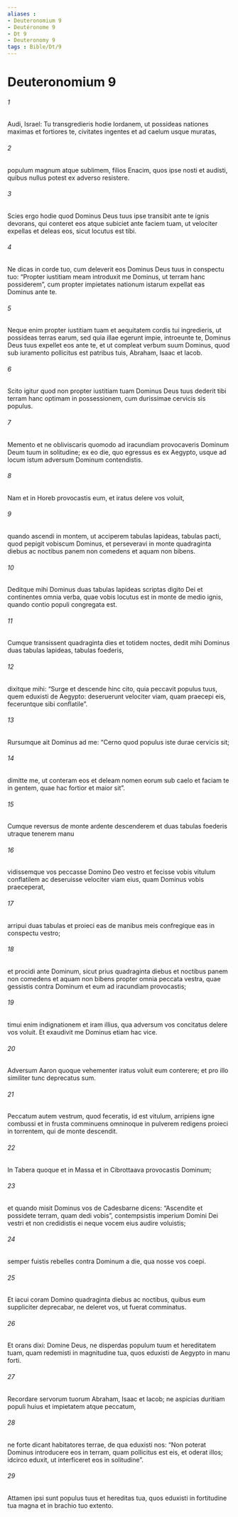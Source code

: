 ```yaml
---
aliases : 
- Deuteronomium 9
- Deutéronome 9
- Dt 9
- Deuteronomy 9
tags : Bible/Dt/9
---
```


# Deuteronomium 9

###### 1
Audi, Israel: Tu transgredieris hodie Iordanem, ut possideas nationes maximas et fortiores te, civitates ingentes et ad caelum usque muratas, 
###### 2
populum magnum atque sublimem, filios Enacim, quos ipse nosti et audisti, quibus nullus potest ex adverso resistere. 
###### 3
Scies ergo hodie quod Dominus Deus tuus ipse transibit ante te ignis devorans, qui conteret eos atque subiciet ante faciem tuam, ut velociter expellas et deleas eos, sicut locutus est tibi.
###### 4
Ne dicas in corde tuo, cum deleverit eos Dominus Deus tuus in conspectu tuo: “Propter iustitiam meam introduxit me Dominus, ut terram hanc possiderem”, cum propter impietates nationum istarum expellat eas Dominus ante te. 
###### 5
Neque enim propter iustitiam tuam et aequitatem cordis tui ingredieris, ut possideas terras earum, sed quia illae egerunt impie, introeunte te, Dominus Deus tuus expellet eos ante te, et ut compleat verbum suum Dominus, quod sub iuramento pollicitus est patribus tuis, Abraham, Isaac et Iacob. 
###### 6
Scito igitur quod non propter iustitiam tuam Dominus Deus tuus dederit tibi terram hanc optimam in possessionem, cum durissimae cervicis sis populus.
###### 7
Memento et ne obliviscaris quomodo ad iracundiam provocaveris Dominum Deum tuum in solitudine; ex eo die, quo egressus es ex Aegypto, usque ad locum istum adversum Dominum contendistis. 
###### 8
Nam et in Horeb provocastis eum, et iratus delere vos voluit, 
###### 9
quando ascendi in montem, ut acciperem tabulas lapideas, tabulas pacti, quod pepigit vobiscum Dominus, et perseveravi in monte quadraginta diebus ac noctibus panem non comedens et aquam non bibens. 
###### 10
Deditque mihi Dominus duas tabulas lapideas scriptas digito Dei et continentes omnia verba, quae vobis locutus est in monte de medio ignis, quando contio populi congregata est. 
###### 11
Cumque transissent quadraginta dies et totidem noctes, dedit mihi Dominus duas tabulas lapideas, tabulas foederis, 
###### 12
dixitque mihi: “Surge et descende hinc cito, quia peccavit populus tuus, quem eduxisti de Aegypto: deseruerunt velociter viam, quam praecepi eis, feceruntque sibi conflatile”. 
###### 13
Rursumque ait Dominus ad me: “Cerno quod populus iste durae cervicis sit; 
###### 14
dimitte me, ut conteram eos et deleam nomen eorum sub caelo et faciam te in gentem, quae hac fortior et maior sit”.
###### 15
Cumque reversus de monte ardente descenderem et duas tabulas foederis utraque tenerem manu 
###### 16
vidissemque vos peccasse Domino Deo vestro et fecisse vobis vitulum conflatilem ac deseruisse velociter viam eius, quam Dominus vobis praeceperat, 
###### 17
arripui duas tabulas et proieci eas de manibus meis confregique eas in conspectu vestro; 
###### 18
et procidi ante Dominum, sicut prius quadraginta diebus et noctibus panem non comedens et aquam non bibens propter omnia peccata vestra, quae gessistis contra Dominum et eum ad iracundiam provocastis; 
###### 19
timui enim indignationem et iram illius, qua adversum vos concitatus delere vos voluit. Et exaudivit me Dominus etiam hac vice. 
###### 20
Adversum Aaron quoque vehementer iratus voluit eum conterere; et pro illo similiter tunc deprecatus sum. 
###### 21
Peccatum autem vestrum, quod feceratis, id est vitulum, arripiens igne combussi et in frusta comminuens omninoque in pulverem redigens proieci in torrentem, qui de monte descendit.
###### 22
In Tabera quoque et in Massa et in Cibrottaava provocastis Dominum; 
###### 23
et quando misit Dominus vos de Cadesbarne dicens: “Ascendite et possidete terram, quam dedi vobis”, contempsistis imperium Domini Dei vestri et non credidistis ei neque vocem eius audire voluistis; 
###### 24
semper fuistis rebelles contra Dominum a die, qua nosse vos coepi.
###### 25
Et iacui coram Domino quadraginta diebus ac noctibus, quibus eum suppliciter deprecabar, ne deleret vos, ut fuerat comminatus. 
###### 26
Et orans dixi: Domine Deus, ne disperdas populum tuum et hereditatem tuam, quam redemisti in magnitudine tua, quos eduxisti de Aegypto in manu forti. 
###### 27
Recordare servorum tuorum Abraham, Isaac et Iacob; ne aspicias duritiam populi huius et impietatem atque peccatum, 
###### 28
ne forte dicant habitatores terrae, de qua eduxisti nos: “Non poterat Dominus introducere eos in terram, quam pollicitus est eis, et oderat illos; idcirco eduxit, ut interficeret eos in solitudine”. 
###### 29
Attamen ipsi sunt populus tuus et hereditas tua, quos eduxisti in fortitudine tua magna et in brachio tuo extento.
